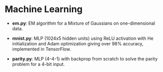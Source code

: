 # Machine Learning

* __em.py__: EM algorithm for a Mixture of Gaussians on one-dimensional data.

* __mnist.py__: MLP (1024x5 hidden units) using ReLU activation with He initialization and Adam optimization giving over 98% accuracy, implemented in TensorFlow.

* __parity.py__: MLP (4-4-1) with backprop from scratch to solve the parity problem for a 4-bit input.


